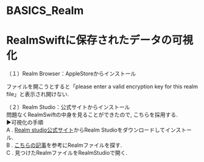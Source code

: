 # BASICS_Realm

# RealmSwiftに保存されたデータの可視化

（１）Realm Browser：AppleStoreからインストール  

ファイルを開こうとすると「please enter a valid encryption key for this realm file」と表示され開けない.

（２）Realm Studio：公式サイトからインストール  
問題なくRealmSwiftの中身を見ることができたので, こちらを採用する.  
▶︎可視化の手順  
A . [Realm studio公式サイト](https://docs.mongodb.com/realm-legacy/jp/products/realm-studio.html)からRealm Studioをダウンロードしてインストール.  
B . [こちらの記事](https://qiita.com/i_nak/items/5d6062333b205275b85b)を参考にRealmファイルを探す.  
C . 見つけたRealmファイルをRealmStudioで開く.  
